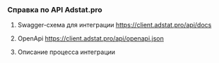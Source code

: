 ### Справка по API Adstat.pro

1. Swagger-схема для интеграции
https://client.adstat.pro/api/docs

2. OpenApi 
https://client.adstat.pro/api/openapi.json

3. Описание процесса интеграции

